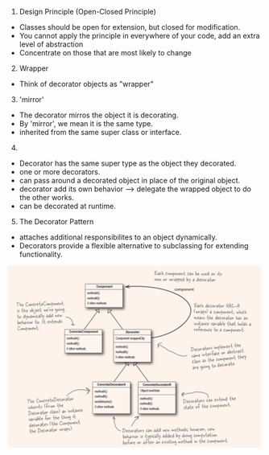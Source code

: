 1. Design Principle (Open-Closed Principle)
  - Classes should be open for extension, but closed for modification.
  - You cannot apply the principle in everywhere of your code, add an extra level of abstraction
  - Concentrate on those that are most likely to change

2. Wrapper
  - Think of decorator objects as "wrapper"

3. 'mirror'
  - The decorator mirros the object it is decorating.
  - By 'mirror', we mean it is the same type.
  - inherited from the same super class or interface.

4. 
  - Decorator has the same super type as the object they decorated.
  - one or more decorators.
  - can pass around a decorated object in place of the original object.
  - decorator add its own behavior --> delegate the wrapped object to do the other works.
  - can be decorated at runtime.

5. The Decorator Pattern
  - attaches additional responsibilites to an object dynamically.
  - Decorators provide a flexible alternative to subclassing for extending functionality.

  ![alt text](image.png)